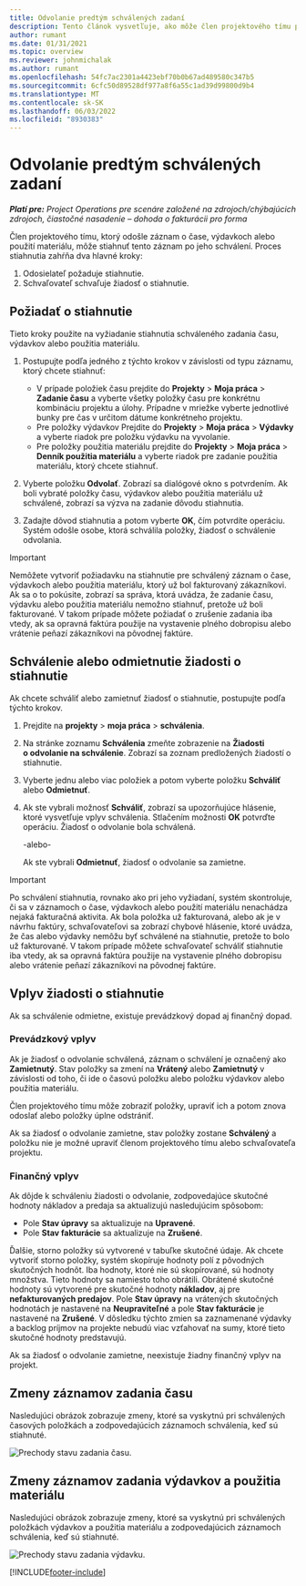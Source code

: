 ```yaml
---
title: Odvolanie predtým schválených zadaní
description: Tento článok vysvetľuje, ako môže člen projektového tímu požiadať o stiahnutie predtým predložených a schválených záznamov o čase, výdavkoch a použití materiálu a ako môže projektový manažér schváliť alebo zamietnuť žiadosti o stiahnutie.
author: rumant
ms.date: 01/31/2021
ms.topic: overview
ms.reviewer: johnmichalak
ms.author: rumant
ms.openlocfilehash: 54fc7ac2301a4423ebf70b0b67ad489580c347b5
ms.sourcegitcommit: 6cfc50d89528df977a8f6a55c1ad39d99800d9b4
ms.translationtype: MT
ms.contentlocale: sk-SK
ms.lasthandoff: 06/03/2022
ms.locfileid: "8930383"
---
```

# <a name="recall-previously-approved-entries"></a>Odvolanie predtým schválených zadaní

_**Platí pre:** Project Operations pre scenáre založené na zdrojoch/chýbajúcich zdrojoch, čiastočné nasadenie – dohoda o fakturácii pro forma_

Člen projektového tímu, ktorý odošle záznam o čase, výdavkoch alebo použití materiálu, môže stiahnuť tento záznam po jeho schválení. Proces stiahnutia zahŕňa dva hlavné kroky:

1. Odosielateľ požaduje stiahnutie.
2. Schvaľovateľ schvaľuje žiadosť o stiahnutie.

## <a name="request-a-recall"></a>Požiadať o stiahnutie

Tieto kroky použite na vyžiadanie stiahnutia schváleného zadania času, výdavkov alebo použitia materiálu.

1. Postupujte podľa jedného z týchto krokov v závislosti od typu záznamu, ktorý chcete stiahnuť:

    - V prípade položiek času prejdite do **Projekty** \> **Moja práca** \> **Zadanie času** a vyberte všetky položky času pre konkrétnu kombináciu projektu a úlohy. Prípadne v mriežke vyberte jednotlivé bunky pre čas v určitom dátume konkrétneho projektu.
    - Pre položky výdavkov Prejdite do **Projekty** \> **Moja práca** \> **Výdavky** a vyberte riadok pre položku výdavku na vyvolanie.
    - Pre položky použitia materiálu prejdite do **Projekty** \> **Moja práca** \> **Denník použitia materiálu** a vyberte riadok pre zadanie použitia materiálu, ktorý chcete stiahnuť.

2. Vyberte položku **Odvolať**. Zobrazí sa dialógové okno s potvrdením. Ak boli vybraté položky času, výdavkov alebo použitia materiálu už schválené, zobrazí sa výzva na zadanie dôvodu stiahnutia.
3. Zadajte dôvod stiahnutia a potom vyberte **OK**, čím potvrdíte operáciu. Systém odošle osobe, ktorá schválila položky, žiadosť o schválenie odvolania.

> [!IMPORTANT]
> Nemôžete vytvoriť požiadavku na stiahnutie pre schválený záznam o čase, výdavkoch alebo použitia materiálu, ktorý už bol fakturovaný zákazníkovi. Ak sa o to pokúsite, zobrazí sa správa, ktorá uvádza, že zadanie času, výdavku alebo použitia materiálu nemožno stiahnuť, pretože už boli fakturované. V takom prípade môžete požiadať o zrušenie zadania iba vtedy, ak sa opravná faktúra použije na vystavenie plného dobropisu alebo vrátenie peňazí zákazníkovi na pôvodnej faktúre.

## <a name="approve-or-reject-a-recall-request"></a>Schválenie alebo odmietnutie žiadosti o stiahnutie

Ak chcete schváliť alebo zamietnuť žiadosť o stiahnutie, postupujte podľa týchto krokov.

1. Prejdite na **projekty** \> **moja práca** \> **schválenia**.
2. Na stránke zoznamu **Schválenia** zmeňte zobrazenie na **Žiadosti o odvolanie na schválenie**. Zobrazí sa zoznam predložených žiadostí o stiahnutie.
3. Vyberte jednu alebo viac položiek a potom vyberte položku **Schváliť** alebo **Odmietnuť**.
4. Ak ste vybrali možnosť **Schváliť**, zobrazí sa upozorňujúce hlásenie, ktoré vysvetľuje vplyv schválenia. Stlačením možnosti **OK** potvrďte operáciu. Žiadosť o odvolanie bola schválená.

    -alebo-

    Ak ste vybrali **Odmietnuť**, žiadosť o odvolanie sa zamietne.

> [!IMPORTANT]
> Po schválení stiahnutia, rovnako ako pri jeho vyžiadaní, systém skontroluje, či sa v záznamoch o čase, výdavkoch alebo použití materiálu nenachádza nejaká fakturačná aktivita. Ak bola položka už fakturovaná, alebo ak je v návrhu faktúry, schvaľovateľovi sa zobrazí chybové hlásenie, ktoré uvádza, že čas alebo výdavky nemôžu byť schválené na stiahnutie, pretože to bolo už fakturované. V takom prípade môžete schvaľovateľ schváliť stiahnutie iba vtedy, ak sa opravná faktúra použije na vystavenie plného dobropisu alebo vrátenie peňazí zákazníkovi na pôvodnej faktúre.

## <a name="impact-of-a-recall-request"></a>Vplyv žiadosti o stiahnutie

Ak sa schválenie odmietne, existuje prevádzkový dopad aj finančný dopad.

### <a name="operational-impact"></a>Prevádzkový vplyv

Ak je žiadosť o odvolanie schválená, záznam o schválení je označený ako **Zamietnutý**. Stav položky sa zmení na **Vrátený** alebo **Zamietnutý** v závislosti od toho, či ide o časovú položku alebo položku výdavkov alebo použitia materiálu.

Člen projektového tímu môže zobraziť položky, upraviť ich a potom znova odoslať alebo položky úplne odstrániť.

Ak sa žiadosť o odvolanie zamietne, stav položky zostane **Schválený** a položku nie je možné upraviť členom projektového tímu alebo schvaľovateľa projektu.

### <a name="financial-impact"></a>Finančný vplyv

Ak dôjde k schváleniu žiadosti o odvolanie, zodpovedajúce skutočné hodnoty nákladov a predaja sa aktualizujú nasledujúcim spôsobom:

- Pole **Stav úpravy** sa aktualizuje na **Upravené**.
- Pole **Stav fakturácie** sa aktualizuje na **Zrušené**.

Ďalšie, storno položky sú vytvorené v tabuľke skutočné údaje. Ak chcete vytvoriť storno položky, systém skopíruje hodnoty polí z pôvodných skutočných hodnôt. Iba hodnoty, ktoré nie sú skopírované, sú hodnoty množstva. Tieto hodnoty sa namiesto toho obrátili. Obrátené skutočné hodnoty sú vytvorené pre skutočné hodnoty **nákladov**, aj pre **nefakturovaných predajov**. Pole **Stav úpravy** na vrátených skutočných hodnotách je nastavené na **Neupraviteľné** a pole **Stav fakturácie** je nastavené na **Zrušené**. V dôsledku týchto zmien sa zaznamenané výdavky a backlog príjmov na projekte nebudú viac vzťahovať na sumy, ktoré tieto skutočné hodnoty predstavujú.

Ak sa žiadosť o odvolanie zamietne, neexistuje žiadny finančný vplyv na projekt.

## <a name="changes-to-time-entry-records"></a>Zmeny záznamov zadania času

Nasledujúci obrázok zobrazuje zmeny, ktoré sa vyskytnú pri schválených časových položkách a zodpovedajúcich záznamoch schválenia, keď sú stiahnuté.

![Prechody stavu zadania času.](media/TimeEntryStateTransitions.png)

## <a name="changes-to-expense-and-material-usage-entry-records"></a>Zmeny záznamov zadania výdavkov a použitia materiálu

Nasledujúci obrázok zobrazuje zmeny, ktoré sa vyskytnú pri schválených položkách výdavkov a použitia materiálu a zodpovedajúcich záznamoch schválenia, keď sú stiahnuté.

![Prechody stavu zadania výdavku.](media/ExpenseEntryStateTransitions.png)

[!INCLUDE[footer-include](../includes/footer-banner.md)]
